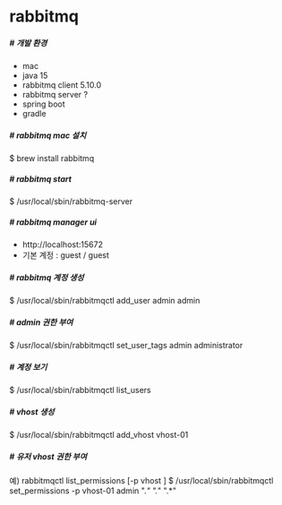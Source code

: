 # rabbitmq
##### # 개발 환경
- mac
- java 15
- rabbitmq client 5.10.0
- rabbitmq server ?
- spring boot
- gradle

##### # rabbitmq mac 설치
$ brew install rabbitmq

##### # rabbitmq start
$ /usr/local/sbin/rabbitmq-server

##### # rabbitmq manager ui
- http://localhost:15672
- 기본 계정 : guest / guest

##### # rabbitmq 계정 생성
$ /usr/local/sbin/rabbitmqctl add_user admin admin

##### # admin 권한 부여
$ /usr/local/sbin/rabbitmqctl set_user_tags admin administrator

##### # 계정 보기
$ /usr/local/sbin/rabbitmqctl list_users

##### # vhost 생성
$ /usr/local/sbin/rabbitmqctl add_vhost vhost-01

##### # 유저 vhost 권한 부여
예) rabbitmqctl list_permissions [-p vhost ] <user> <conf> <write> <read>
$ /usr/local/sbin/rabbitmqctl set_permissions -p vhost-01 admin ".*" ".*" ".*"
